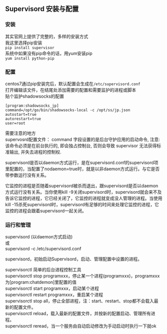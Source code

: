 ## Supervisord 安装与配置

### 安装
其实官网上提供了完整的，多样的安装方式  
我这里选择pip安装  
`pip install supervisor`  
系统中如果没有pip命令的话，用yum安装pip  
`yum install python-pip`  

### 配置
centos7通过pip安装完后，默认配置会生成在`/etc/supervisord.conf`  
打开编辑该文件，在结尾处添加需要的配置和需要监护的进程或脚本  
贴个监护shadowsocks的配置

```
[program:shadowsocks_jp]
command=/opt/go/bin/shadowsocks-local -c /opt/ss/jp.json
autostart=true
autorestart=true
user=root
```

需要注意的地方  
supervosrd配置文件：
command 字段设置的是后台守护应用的启动命令, 注意: 该命令必须是在前台执行的, 即会独占控制台, 否则会导致 supervisor 无法获得标准输出, 并失去进程的控制权.

supervisord是否以daemon方式运行，是在supervisord.conf的supervisord项里配置的，当配置了nodaemon=true时，就是以非daemon方式运行。与它是否带参数运行没有关系。

它监控的进程是否随着supervisord被杀而退出，跟supervisord是否以daemon方式运行没有关系。当你使用kill -9关闭supervisord时，supervisord就会来不及告诉它监控的进程，它已经关闭了，它监控的进程就变成没人管理的进程。当使用kill -15杀死supervisord时，supervisord有足够的时间来处理它监控的进程，它监控的进程会跟着supervisord一起关闭。

### 运行和管理

supervisord (以daemon方式启动)  
或  
supervisord -c /etc/supervisord.conf 

supervisord，初始启动Supervisord，启动、管理配置中设置的进程。  

supervisorctl 简单的后台进程控制工具  
supervisorctl stop programxxx，停止某一个进程(programxxx)，programxxx为[program:chatdemon]里配置的值  
supervisorctl start programxxx，启动某个进程  
supervisorctl restart programxxx，重启某个进程  
supervisorctl stop all，停止全部进程，注：start、restart、stop都不会载入最新的配置文件。  
supervisorctl reload，载入最新的配置文件，并按新的配置启动、管理所有进程。  
supervisorctl reread，当一个服务由自动启动修改为手动启动时执行一下就ok  
